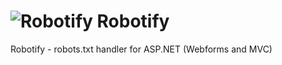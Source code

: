 # ![Robotify](https://raw.githubusercontent.com/stormid/robotify/master/docs/img/robot.png) Robotify
Robotify - robots.txt handler for ASP.NET (Webforms and MVC)
